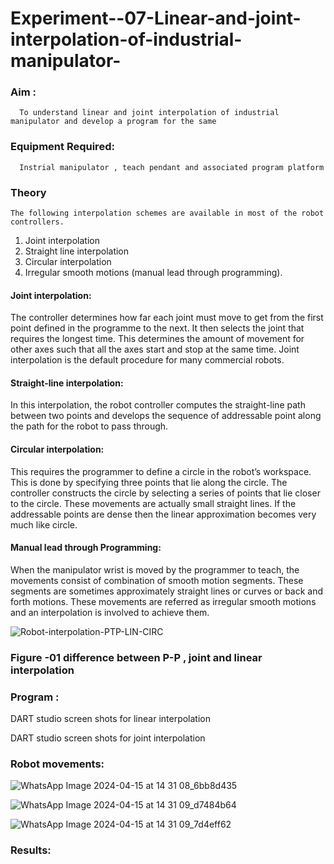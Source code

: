 # Experiment--07-Linear-and-joint-interpolation-of-industrial-manipulator-

### Aim :
      To understand linear and joint interpolation of industrial manipulator and develop a program for the same 
      
### Equipment Required: 
      Instrial manipulator , teach pendant and associated program platform 
      
### Theory 
    The following interpolation schemes are available in most of the robot controllers.
1. Joint interpolation
2. Straight line interpolation
3. Circular interpolation
4. Irregular smooth motions (manual lead through programming).
#### Joint interpolation: 
The controller determines how far each joint must move to get from the first point defined in the programme to the next. It then selects the joint that
requires the longest time. This determines the amount of movement for other axes such that all the axes start and stop at the same time. Joint interpolation is the default procedure for many commercial robots.

#### Straight-line interpolation: 
In this interpolation, the robot controller computes the straight-line path between two points and develops the sequence of addressable point along the path for the robot to pass through.

#### Circular interpolation: 
This requires the programmer to define a circle in the
robot’s workspace. This is done by specifying three points that lie along the circle. The controller constructs the circle by selecting a series of points that lie closer to the circle. These movements are actually small straight lines. If the addressable points are dense then the linear approximation becomes very much like circle.


#### Manual lead through Programming: 
When the manipulator wrist is moved by the programmer to teach, the movements consist of combination of smooth motion segments. These segments are sometimes approximately straight lines or curves or back and forth motions. These movements are referred as irregular smooth motions and an interpolation is involved to achieve them.




![Robot-interpolation-PTP-LIN-CIRC](https://user-images.githubusercontent.com/36288975/201615171-d0886aaa-8220-4b0c-8a1d-3d8a5c69c76a.png)

### Figure -01 difference between P-P , joint and linear interpolation 


### Program : 
DART studio screen shots for linear interpolation 









DART studio screen shots for joint interpolation 








### Robot movements:

![WhatsApp Image 2024-04-15 at 14 31 08_6bb8d435](https://github.com/suriyaraj23014049/Experiment--07-Linear-and-joint-interpolation-of-industrial-manipulator-/assets/151116233/42e4eae9-ba65-4593-97b3-6586df367b8f)

![WhatsApp Image 2024-04-15 at 14 31 09_d7484b64](https://github.com/suriyaraj23014049/Experiment--07-Linear-and-joint-interpolation-of-industrial-manipulator-/assets/151116233/f7c37fbd-4537-4f4b-befe-eccde9244fb4)


![WhatsApp Image 2024-04-15 at 14 31 09_7d4eff62](https://github.com/suriyaraj23014049/Experiment--07-Linear-and-joint-interpolation-of-industrial-manipulator-/assets/151116233/4733aee1-6857-4bc5-a63d-7c0e5c92fd80)

















### Results:  
